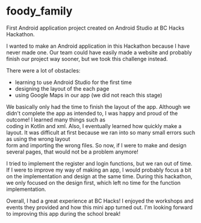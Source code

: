 # foody_family
First Android application project created on Android Studio at BC Hacks Hackathon. 

I wanted to make an Android application in this Hackathon because I have never made one. 
Our team could have easily made a website and probably finish our project way sooner, but 
we took this challenge instead.

There were a lot of obstacles:
  - learning to use Android Studio for the first time
  - designing the layout of the each page 
  - using Google Maps in our app (we did not reach this stage)
  
We basically only had the time to finish the layout of the app. Although we didn't complete
the app as intended to, I was happy and proud of the outcome! I learned many things such as   
coding in Kotlin and xml. Also, I eventually learned how quickly make a layout. It was 
difficult at first because we ran into so many small errors such as using the wrong layout  
form and importing the wrong files. So now, if I were to make and design several pages, 
that would not be a problem anymore!

I tried to implement the register and login functions, but we ran out of time. If I were 
to improve my way of making an app, I would probably focus a bit on the implementation
and design at the same time. During this hackathon, we only focused on the design first, which 
left no time for the function implementation.

Overall, I had a great experience at BC Hacks! I enjoyed the workshops and events they provided
and how this mini app turned out. I'm looking forward to improving this app during the school
break!
